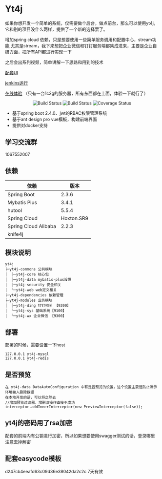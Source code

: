# Yt4j 
如果你想开发一个简单的系统，仅需要做个后台，做点前台，那么可以使用yt4j，它和别的项目没什么两样，提供了一个新的选择罢了。

增加spring cloud 依赖，只是想要使用一些简单服务调用和配置中心，stream功能,尤其是stream，我下来想把企业微信和钉钉服务端都集成进来，主要是企业自研方面，把所有API都进行实现一下

之后会出系列视频，简单讲解一下思路和用到的技术

[配套UI](https://github.com/Gyv12345/yt4j-ui) 

[jenkins运行](doc/cicd.md)

[在线体验](https://www.yt4j.cn/ui/) （只有一台1c2g的服务器，所有东西都在上面，体验一下就行了）

<p align="center">
 <img src="https://img.shields.io/badge/Yt4j-1.0.1-success.svg" alt="Build Status">
 <img src="https://img.shields.io/badge/antd%20vue%20pro-3.0.0-green.svg" alt="Build Status">
 <img src="https://img.shields.io/badge/spring%20boot-2.4.0-blue" alt="Coverage Status">
</p>


- 基于spring boot 2.4.0、jwt的RBAC权限管理系统
- 基于ant design pro vue模板，构建前端界面
- 提供对docker支持

## 学习交流群

1067552007



## 依赖


依赖 | 版本
---|---
Spring Boot | 2.3.6 
Mybatis Plus | 3.4.1
hutool | 5.5.4 
 Spring Cloud | Hoxton.SR9 
 Spring Cloud Alibaba | 2.2.3 
 knife4j |  

## 模块说明

```
yt4j
├─yt4j-commons 公共模块
│  ├─yt4j-core 核心包
│  ├─yt4j-data mybatis-plus设置
│  ├─yt4j-security 安全相关
│  └─yt4j-web web定义相关
├─yt4j-dependencies 依赖管理
├─yt4j-modules 业务模块
│  ├─yt4j-ding 钉钉相关 【9200】
│  └─yt4j-sys 基础系统【9100】
│  └─yt4j-wx 企业微信 【9300】

```

## 部署
部署的时候，需要设置一下host
```
127.0.0.1 yt4j-mysql
127.0.0.1 yt4j-redis
```
## 是否预览
```
在 yt4j-data DataAutoConfiguration 中有是否预览的设置，这个设置主要是防止演示环境被人删除数据
在本地开发的话，可以将之除去
//增加预览过滤器，增删改操作直接不成功
interceptor.addInnerInterceptor(new PreviewInterceptor(false));
```
## yt4j的密码用了rsa加密
配套的前端内有公钥进行加密，所以如果想要使用swagger测试的话，登录哪里注意去掉解密

## 配套easycode模板 
d247cb4eeafd63c09d36e38042da2c2c 7天有效
